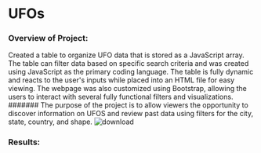 # UFOs
### Overview of Project: 
Created a table to organize UFO data that is stored as a JavaScript array. The table can filter data based on specific search criteria and was created using JavaScript as the primary coding language. The table is fully dynamic and reacts to the user's inputs while placed into an HTML file for easy viewing. The webpage was also customized using Bootstrap, allowing the users to interact with several fully functional filters and visualizations. 
####### The purpose of the project is to allow viewers the opportunity to discover information on UFOS and review past data using filters for the city, state, country, and shape.
![download](https://user-images.githubusercontent.com/104043438/179637643-aa65e58a-0a7e-46fb-8a8f-a51e4dec4fb5.jpg)

### Results: 
